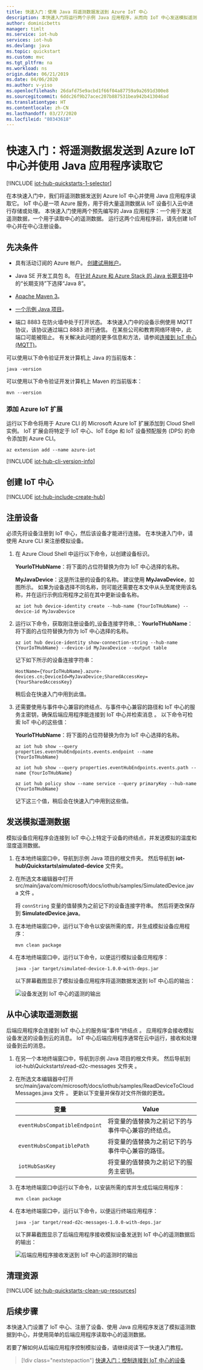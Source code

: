 ```yaml
---
title: 快速入门：使用 Java 将遥测数据发送到 Azure IoT 中心
description: 本快速入门将运行两个示例 Java 应用程序，从而向 IoT 中心发送模拟遥测数据，并读取 IoT 中心的遥测数据，在云中进行处理。
author: dominicbetts
manager: timlt
ms.service: iot-hub
services: iot-hub
ms.devlang: java
ms.topic: quickstart
ms.custom: mvc
ms.tgt_pltfrm: na
ms.workload: ns
origin.date: 06/21/2019
ms.date: 04/06/2020
ms.author: v-yiso
ms.openlocfilehash: 26dafd75e9acbd1f66f04a87759a9a2691d300e8
ms.sourcegitcommit: 6ddc26f9b27acec207b887531bea942b413046ad
ms.translationtype: HT
ms.contentlocale: zh-CN
ms.lasthandoff: 03/27/2020
ms.locfileid: "80343618"
---
```

# <a name="quickstart-send-telemetry-to-an-azure-iot-hub-and-read-it-with-a-java-application"></a>快速入门：将遥测数据发送到 Azure IoT 中心并使用 Java 应用程序读取它

[!INCLUDE [iot-hub-quickstarts-1-selector](../../includes/iot-hub-quickstarts-1-selector.md)]

在本快速入门中，我们将遥测数据发送到 Azure IoT 中心并使用 Java 应用程序读取它。 IoT 中心是一项 Azure 服务，用于将大量遥测数据从 IoT 设备引入云中进行存储或处理。 本快速入门使用两个预先编写的 Java 应用程序：一个用于发送遥测数据，一个用于读取中心的遥测数据。 运行这两个应用程序前，请先创建 IoT 中心并在中心注册设备。

## <a name="prerequisites"></a>先决条件

* 具有活动订阅的 Azure 帐户。 [创建试用帐户](https://www.azure.cn/pricing/1rmb-trial)。

* Java SE 开发工具包 8。 在[针对 Azure 和 Azure Stack 的 Java 长期支持](https://docs.microsoft.com/java/azure/jdk/?view=azure-java-stable)中的“长期支持”下选择“Java 8”。  

* [Apache Maven 3](https://maven.apache.org/download.cgi)。

* [一个示例 Java 项目](https://github.com/Azure-Samples/azure-iot-samples-java/archive/master.zip)。

* 端口 8883 在防火墙中处于打开状态。 本快速入门中的设备示例使用 MQTT 协议，该协议通过端口 8883 进行通信。 在某些公司和教育网络环境中，此端口可能被阻止。 有关解决此问题的更多信息和方法，请参阅[连接到 IoT 中心(MQTT)](iot-hub-mqtt-support.md#connecting-to-iot-hub)。

可以使用以下命令验证开发计算机上 Java 的当前版本：

```cmd/sh
java -version
```

可以使用以下命令验证开发计算机上 Maven 的当前版本：

```cmd/sh
mvn --version
```

### <a name="add-azure-iot-extension"></a>添加 Azure IoT 扩展

运行以下命令将用于 Azure CLI 的 Microsoft Azure IoT 扩展添加到 Cloud Shell 实例。 IoT 扩展会将特定于 IoT 中心、IoT Edge 和 IoT 设备预配服务 (DPS) 的命令添加到 Azure CLI。

```azurecli
az extension add --name azure-iot
```

[!INCLUDE [iot-hub-cli-version-info](../../includes/iot-hub-cli-version-info.md)]

## <a name="create-an-iot-hub"></a>创建 IoT 中心

[!INCLUDE [iot-hub-include-create-hub](../../includes/iot-hub-include-create-hub.md)]

## <a name="register-a-device"></a>注册设备

必须先将设备注册到 IoT 中心，然后该设备才能进行连接。 在本快速入门中，请使用 Azure CLI 来注册模拟设备。

1. 在 Azure Cloud Shell 中运行以下命令，以创建设备标识。

   **YourIoTHubName**：将下面的占位符替换为你为 IoT 中心选择的名称。

   **MyJavaDevice**：这是所注册的设备的名称。 建议使用 **MyJavaDevice**，如图所示。 如果为设备选择不同名称，则可能还需要在本文中从头至尾使用该名称，并在运行示例应用程序之前在其中更新设备名称。
    ```azurecli
    az iot hub device-identity create --hub-name {YourIoTHubName} --device-id MyJavaDevice
    ```

2. 运行以下命令，获取刚注册设备的_设备连接字符串_：**YourIoTHubName**：将下面的占位符替换为你为 IoT 中心选择的名称。

    ```azurecli
    az iot hub device-identity show-connection-string --hub-name {YourIoTHubName} --device-id MyJavaDevice --output table
    ```

    记下如下所示的设备连接字符串：

   `HostName={YourIoTHubName}.azure-devices.cn;DeviceId=MyJavaDevice;SharedAccessKey={YourSharedAccessKey}`

    稍后会在快速入门中用到此值。

3. 还需要使用与事件中心兼容的终结点、与事件中心兼容的路径和 IoT 中心的服务主密钥，确保后端应用程序能连接到 IoT 中心并检索消息    。 以下命令可检索 IoT 中心的这些值：

     **YourIoTHubName**：将下面的占位符替换为你为 IoT 中心选择的名称。
    ```azurecli
    az iot hub show --query properties.eventHubEndpoints.events.endpoint --name {YourIoTHubName}

    az iot hub show --query properties.eventHubEndpoints.events.path --name {YourIoTHubName}

    az iot hub policy show --name service --query primaryKey --hub-name {YourIoTHubName}
    ```

    记下这三个值，稍后会在快速入门中用到这些值。

## <a name="send-simulated-telemetry"></a>发送模拟遥测数据

模拟设备应用程序会连接到 IoT 中心上特定于设备的终结点，并发送模拟的温度和湿度遥测数据。

1. 在本地终端窗口中，导航到示例 Java 项目的根文件夹。 然后导航到 **iot-hub\Quickstarts\simulated-device** 文件夹。

1. 在所选文本编辑器中打开 src/main/java/com/microsoft/docs/iothub/samples/SimulatedDevice.java 文件  。

    将 `connString` 变量的值替换为之前记下的设备连接字符串。 然后将更改保存到 **SimulatedDevice.java**。

3. 在本地终端窗口中，运行以下命令以安装所需的库，并生成模拟设备应用程序：

    ```cmd/sh
    mvn clean package
    ```

4. 在本地终端窗口中，运行以下命令，以便运行模拟设备应用程序：

    ```cmd/sh
    java -jar target/simulated-device-1.0.0-with-deps.jar
    ```

    以下屏幕截图显示了模拟设备应用程序将遥测数据发送到 IoT 中心后的输出：

    ![设备发送到 IoT 中心的遥测的输出](media/quickstart-send-telemetry-java/iot-hub-simulated-device.png)

## <a name="read-the-telemetry-from-your-hub"></a>从中心读取遥测数据

后端应用程序会连接到 IoT 中心上的服务端“事件”终结点  。 应用程序会接收模拟设备发送的设备到云的消息。 IoT 中心后端应用程序通常在云中运行，接收和处理设备到云的消息。

1. 在另一个本地终端窗口中，导航到示例 Java 项目的根文件夹。 然后导航到 iot-hub\Quickstarts\read-d2c-messages 文件夹  。

2. 在所选文本编辑器中打开 src/main/java/com/microsoft/docs/iothub/samples/ReadDeviceToCloudMessages.java 文件  。 更新以下变量并保存对文件所做的更改。

    | 变量 | Value |
    | -------- | ----------- |
    | `eventHubsCompatibleEndpoint` | 将变量的值替换为之前记下的与事件中心兼容的终结点。 |
    | `eventHubsCompatiblePath`     | 将变量的值替换为之前记下的与事件中心兼容的路径。 |
    | `iotHubSasKey`                | 将变量的值替换为之前记下的服务主密钥。 |

3. 在本地终端窗口中运行以下命令，以安装所需的库并生成后端应用程序：

    ```cmd/sh
    mvn clean package
    ```

4. 在本地终端窗口中，运行以下命令，以便运行终端应用程序：

    ```cmd/sh
    java -jar target/read-d2c-messages-1.0.0-with-deps.jar
    ```

    以下屏幕截图显示了后端应用程序接收模拟设备发送到 IoT 中心的遥测数据后的输出：

    ![后端应用程序接收发送到 IoT 中心的遥测时的输出](media/quickstart-send-telemetry-java/iot-hub-read-device-to-cloud.png)

## <a name="clean-up-resources"></a>清理资源

[!INCLUDE [iot-hub-quickstarts-clean-up-resources](../../includes/iot-hub-quickstarts-clean-up-resources.md)]

## <a name="next-steps"></a>后续步骤

本快速入门设置了 IoT 中心、注册了设备、使用 Java 应用程序发送了模拟遥测数据到中心，并使用简单的后端应用程序读取中心的遥测数据。

若要了解如何从后端应用程序控制模拟设备，请继续阅读下一快速入门教程。

> [!div class="nextstepaction"]
> [快速入门：控制连接到 IoT 中心的设备](quickstart-control-device-java.md)